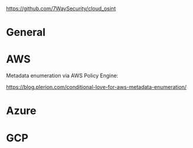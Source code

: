 https://github.com/7WaySecurity/cloud_osint

# General

# AWS

Metadata enumeration via AWS Policy Engine:

https://blog.plerion.com/conditional-love-for-aws-metadata-enumeration/

# Azure

# GCP